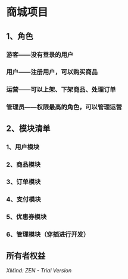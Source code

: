 # 商城项目

## 1、角色

### 游客——没有登录的用户

### 用户——注册用户，可以购买商品

### 运营——可以上架、下架商品、处理订单

### 管理员——权限最高的角色，可以管理运营

## 2、模块清单

### 1、用户模块

### 2、商品模块

### 3、订单模块

### 4、支付模块

### 5、优惠券模块

### 6、管理模块（穿插进行开发）

## 所有者权益

*XMind: ZEN - Trial Version*